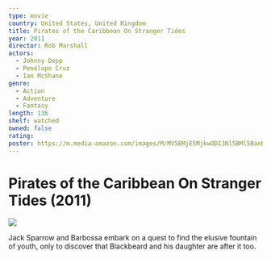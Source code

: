 ```yaml
---
type: movie
country: United States, United Kingdom
title: Pirates of the Caribbean On Stranger Tides
year: 2011
director: Rob Marshall
actors:
  - Johnny Depp
  - Penélope Cruz
  - Ian McShane
genre:
  - Action
  - Adventure
  - Fantasy
length: 136
shelf: watched
owned: false
rating:
poster: https://m.media-amazon.com/images/M/MV5BMjE5MjkwODI3Nl5BMl5BanBnXkFtZTcwNjcwMDk4NA@@._V1_SX300.jpg
---
```


# Pirates of the Caribbean On Stranger Tides (2011)

![](https://m.media-amazon.com/images/M/MV5BMjE5MjkwODI3Nl5BMl5BanBnXkFtZTcwNjcwMDk4NA@@._V1_SX300.jpg)

Jack Sparrow and Barbossa embark on a quest to find the elusive fountain of youth, only to discover that Blackbeard and his daughter are after it too.